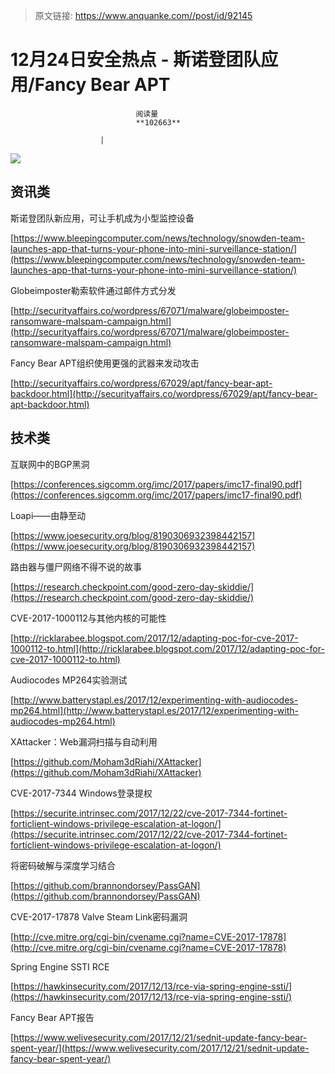 > 原文链接: https://www.anquanke.com//post/id/92145 


# 12月24日安全热点 - 斯诺登团队应用/Fancy Bear APT


                                阅读量   
                                **102663**
                            
                        |
                        
                                                                                    



[![](https://p2.ssl.qhimg.com/t010e95f0791146112c.png)](https://p2.ssl.qhimg.com/t010e95f0791146112c.png)



## 资讯类

斯诺登团队新应用，可让手机成为小型监控设备

[https://www.bleepingcomputer.com/news/technology/snowden-team-launches-app-that-turns-your-phone-into-mini-surveillance-station/](https://www.bleepingcomputer.com/news/technology/snowden-team-launches-app-that-turns-your-phone-into-mini-surveillance-station/)



Globeimposter勒索软件通过邮件方式分发

[http://securityaffairs.co/wordpress/67071/malware/globeimposter-ransomware-malspam-campaign.html](http://securityaffairs.co/wordpress/67071/malware/globeimposter-ransomware-malspam-campaign.html)



Fancy Bear APT组织使用更强的武器来发动攻击

[http://securityaffairs.co/wordpress/67029/apt/fancy-bear-apt-backdoor.html](http://securityaffairs.co/wordpress/67029/apt/fancy-bear-apt-backdoor.html)



## 技术类

互联网中的BGP黑洞

[https://conferences.sigcomm.org/imc/2017/papers/imc17-final90.pdf](https://conferences.sigcomm.org/imc/2017/papers/imc17-final90.pdf)



Loapi——由静至动

[https://www.joesecurity.org/blog/8190306932398442157](https://www.joesecurity.org/blog/8190306932398442157)



路由器与僵尸网络不得不说的故事

[https://research.checkpoint.com/good-zero-day-skiddie/](https://research.checkpoint.com/good-zero-day-skiddie/)



CVE-2017-1000112与其他内核的可能性

[http://ricklarabee.blogspot.com/2017/12/adapting-poc-for-cve-2017-1000112-to.html](http://ricklarabee.blogspot.com/2017/12/adapting-poc-for-cve-2017-1000112-to.html)



Audiocodes MP264实验测试

[http://www.batterystapl.es/2017/12/experimenting-with-audiocodes-mp264.html](http://www.batterystapl.es/2017/12/experimenting-with-audiocodes-mp264.html)



XAttacker：Web漏洞扫描与自动利用

[https://github.com/Moham3dRiahi/XAttacker](https://github.com/Moham3dRiahi/XAttacker)



CVE-2017-7344 Windows登录提权

[https://securite.intrinsec.com/2017/12/22/cve-2017-7344-fortinet-forticlient-windows-privilege-escalation-at-logon/](https://securite.intrinsec.com/2017/12/22/cve-2017-7344-fortinet-forticlient-windows-privilege-escalation-at-logon/)



将密码破解与深度学习结合

[https://github.com/brannondorsey/PassGAN](https://github.com/brannondorsey/PassGAN)



CVE-2017-17878 Valve Steam Link密码漏洞

[http://cve.mitre.org/cgi-bin/cvename.cgi?name=CVE-2017-17878](http://cve.mitre.org/cgi-bin/cvename.cgi?name=CVE-2017-17878)



Spring Engine SSTI RCE

[https://hawkinsecurity.com/2017/12/13/rce-via-spring-engine-ssti/](https://hawkinsecurity.com/2017/12/13/rce-via-spring-engine-ssti/)



Fancy Bear APT报告

[https://www.welivesecurity.com/2017/12/21/sednit-update-fancy-bear-spent-year/](https://www.welivesecurity.com/2017/12/21/sednit-update-fancy-bear-spent-year/)

